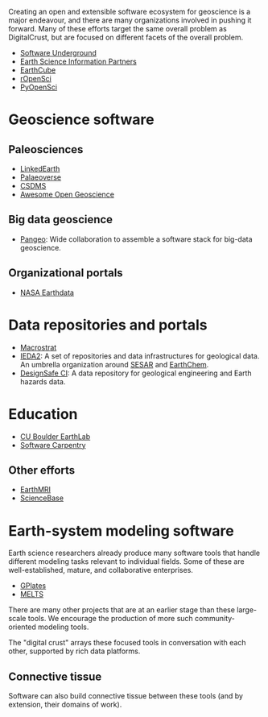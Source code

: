 Creating an open and extensible software ecosystem for geoscience is a major endeavour, and there are many organizations involved in pushing it forward. Many of these efforts target the same overall problem as DigitalCrust, but are focused on different facets of the overall problem.

- [Software Underground](https://softwareunderground.org/)
- [Earth Science Information Partners](https://www.esipfed.org/)
- [EarthCube](https://www.earthcube.org/)
- [rOpenSci](https://ropensci.org/)
- [PyOpenSci](https://www.pyopensci.org/)


# Geoscience software

## Paleosciences

- [LinkedEarth](https://linked.earth/)
- [Palaeoverse](https://palaeoverse.org/)
- [CSDMS](https://csdms.colorado.edu/wiki/Main_Page)
- [Awesome Open Geoscience](https://github.com/softwareunderground/awesome-open-geoscience)

## Big data geoscience

- [Pangeo](https://pangeo.io): Wide collaboration to assemble a software stack for big-data geoscience.

## Organizational portals

- [NASA Earthdata](https://www.earthdata.nasa.gov/)

# Data repositories and portals

- [Macrostrat](https://macrostrat.org/)
- [IEDA2](https://www.iedadata.org/): A set of repositories and data infrastructures for geological data. An umbrella
  organization around [SESAR](https://www.geosamples.org/) and [EarthChem](https://earthchem.org/).
- [DesignSafe CI](https://www.designsafe-ci.org/): A data repository for geological engineering and Earth hazards data.

# Education

- [CU Boulder EarthLab](https://www.earthdatascience.org/)
- [Software Carpentry](https://software-carpentry.org/)

## Other efforts

- [EarthMRI](https://www.usgs.gov/special-topics/earth-mri)
- [ScienceBase](https://www.sciencebase.gov)

<!-- Note: the below might be better integrated into a "Vision" page of some sort -->

# Earth-system modeling software

Earth science researchers already produce many software tools that handle different
modeling tasks relevant to individual fields. Some of these are well-established,
mature, and  collaborative enterprises.

- [GPlates](https://www.gplates.org/)
- [MELTS](https://melts.ofm-research.org/)

There are many other projects that are at an earlier stage than these large-scale tools.
We encourage the production of more such community-oriented modeling tools.

The "digital crust" arrays these focused tools in conversation with each other, supported by rich data platforms.

## Connective tissue

Software can also build connective tissue between these
tools (and by extension, their domains of work).

